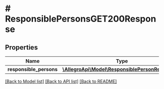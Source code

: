 # # ResponsiblePersonsGET200Response

## Properties

Name | Type | Description | Notes
------------ | ------------- | ------------- | -------------
**responsible_persons** | [**\AllegroApi\Model\ResponsiblePersonResponse[]**](ResponsiblePersonResponse.md) |  | [optional]

[[Back to Model list]](../../README.md#models) [[Back to API list]](../../README.md#endpoints) [[Back to README]](../../README.md)
